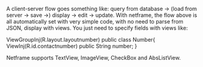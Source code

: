 A client-server flow goes something like: 
query from database -> (load from server -> save ->) display -> edit -> update.
With netframe, the flow above is all automatically set with very simple code, with no need to parse from JSON, display with views. You just need to specify fields with views like:

ViewGroupInj(R.layout.layoutnumber)
public class Number{
	ViewInj(R.id.contactnumber)
	public String number;
}

Netframe supports TextView, ImageView, CheckBox and AbsListView.

